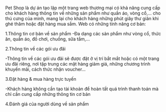 
 
Pet Shop là dự án tạo lập một trang web thương mại có khả năng cung cấp cho khách hàng thông tin về những sản phẩm như quần áo, vòng cổ,... cho thú cưng của mình, mang lại cho khách hàng những phút giây thư giãn khi ghé thăm hoặc đặt hàng mua sắm. 
Web có những tính năng cơ bản:

  1.Thông tin cơ bản về sản phẩm 
    -Đa dạng các sản phẩm như vòng cổ, thức ăn, quần áo, đồ chơi, chuồng, sữa tắm,... 
    
  2.Thông tin về các gói ưu đãi 
  
  -Thông tin về các gói ưu đãi sẽ được đặt ở vị trí bắt mắt hoặc có một trang ưu đãi riêng, nơi tập   trung các mặt hàng giảm giá, những chương trình khuyến mãi, cách thức nhận voucher... 
  
  3.Đặt hàng & mua hàng trực tuyến 
  
  -Khách hàng không cần tạo tài khoản để hoàn tất quá trình thanh toán mà chỉ cần cung cấp những thông tin cơ bản 
    
  4.Đánh giá của người dùng về sản phẩm
